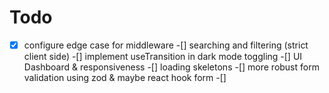 # Todo

-[x] configure edge case for middleware
-[] searching and filtering (strict client side)
-[] implement useTransition in dark mode toggling
-[] UI Dashboard & responsiveness
-[] loading skeletons
-[] more robust form validation using zod & maybe react hook form
-[]
